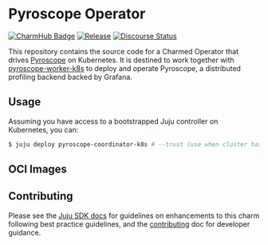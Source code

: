 # Pyroscope Operator

[![CharmHub Badge](https://charmhub.io/pyroscope-coordinator-k8s/badge.svg)](https://charmhub.io/pyroscope-coordinator-k8s)
[![Release](https://github.com/canonical/pyroscope-k8s-operator/actions/workflows/release.yaml/badge.svg)](https://github.com/canonical/pyroscope-k8s-operator/actions/workflows/release.yaml)
[![Discourse Status](https://img.shields.io/discourse/status?server=https%3A%2F%2Fdiscourse.charmhub.io&style=flat&label=CharmHub%20Discourse)](https://discourse.charmhub.io)

This repository contains the source code for a Charmed Operator that drives [Pyroscope] on Kubernetes. It is destined to work together with [pyroscope-worker-k8s](https://charmhub.io/pyroscope-worker-k8s) to deploy and operate Pyroscope, a distributed profiling backend backed by Grafana.

## Usage

Assuming you have access to a bootstrapped Juju controller on Kubernetes, you can:

```bash
$ juju deploy pyroscope-coordinator-k8s # --trust (use when cluster has RBAC enabled)
```

## OCI Images


## Contributing

Please see the [Juju SDK docs](https://juju.is/docs/sdk) for guidelines
on enhancements to this charm following best practice guidelines, and the
[contributing] doc for developer guidance.

[Pyroscope]: https://grafana.com/oss/pyroscope/
[contributing]: https://github.com/canonical/pyroscope-k8s-operator/blob/main/CONTRIBUTING.md
